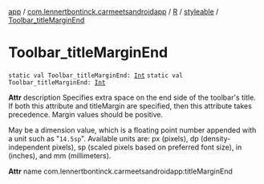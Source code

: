 [app](../../../index.md) / [com.lennertbontinck.carmeetsandroidapp](../../index.md) / [R](../index.md) / [styleable](index.md) / [Toolbar_titleMarginEnd](./-toolbar_title-margin-end.md)

# Toolbar_titleMarginEnd

`static val Toolbar_titleMarginEnd: `[`Int`](https://kotlinlang.org/api/latest/jvm/stdlib/kotlin/-int/index.html)
`static val Toolbar_titleMarginEnd: `[`Int`](https://kotlinlang.org/api/latest/jvm/stdlib/kotlin/-int/index.html)

**Attr**
description Specifies extra space on the end side of the toolbar's title. If both this attribute and titleMargin are specified, then this attribute takes precedence. Margin values should be positive.

May be a dimension value, which is a floating point number appended with a unit such as "`14.5sp`". Available units are: px (pixels), dp (density-independent pixels), sp (scaled pixels based on preferred font size), in (inches), and mm (millimeters).

**Attr**
name com.lennertbontinck.carmeetsandroidapp:titleMarginEnd

